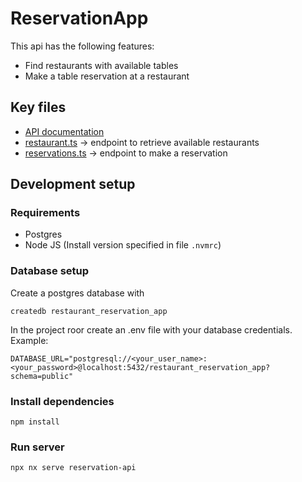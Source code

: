 # ReservationApp
This api has the following features:
- Find restaurants with available tables 
- Make a table reservation at a restaurant

## Key files
- [API documentation](apps/reservation-api/src/app/routes/docs.md)
- [restaurant.ts](apps/reservation-api/src/app/routes/restaurants.ts) -> endpoint to retrieve available restaurants
- [reservations.ts](apps/reservation-api/src/app/routes/reservations.ts) -> endpoint to make a reservation

## Development setup
### Requirements
- Postgres
- Node JS (Install version specified in file `.nvmrc`)

### Database setup
Create a postgres database with
```
createdb restaurant_reservation_app
```
In the project roor create an .env file with your database credentials. Example:
```
DATABASE_URL="postgresql://<your_user_name>:<your_password>@localhost:5432/restaurant_reservation_app?schema=public"
```

### Install dependencies
```
npm install
```
### Run server
```sh
npx nx serve reservation-api
```
